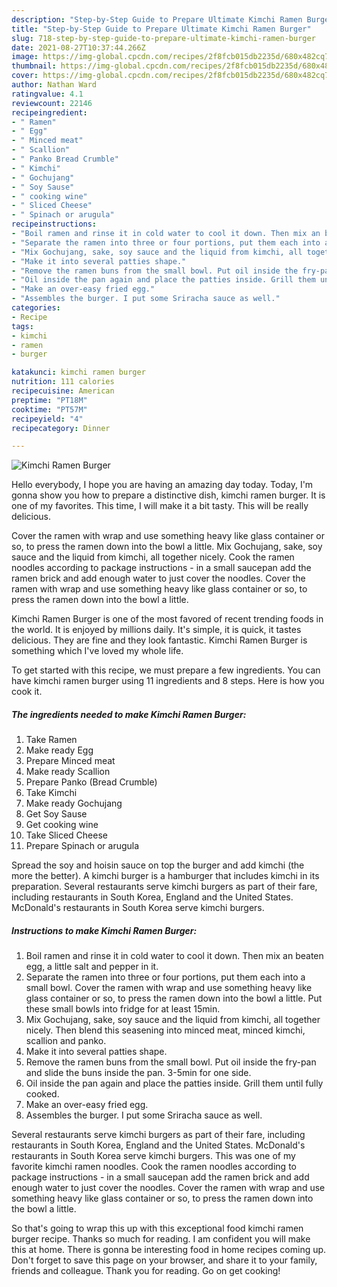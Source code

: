```yaml
---
description: "Step-by-Step Guide to Prepare Ultimate Kimchi Ramen Burger"
title: "Step-by-Step Guide to Prepare Ultimate Kimchi Ramen Burger"
slug: 718-step-by-step-guide-to-prepare-ultimate-kimchi-ramen-burger
date: 2021-08-27T10:37:44.266Z
image: https://img-global.cpcdn.com/recipes/2f8fcb015db2235d/680x482cq70/kimchi-ramen-burger-recipe-main-photo.jpg
thumbnail: https://img-global.cpcdn.com/recipes/2f8fcb015db2235d/680x482cq70/kimchi-ramen-burger-recipe-main-photo.jpg
cover: https://img-global.cpcdn.com/recipes/2f8fcb015db2235d/680x482cq70/kimchi-ramen-burger-recipe-main-photo.jpg
author: Nathan Ward
ratingvalue: 4.1
reviewcount: 22146
recipeingredient:
- " Ramen"
- " Egg"
- " Minced meat"
- " Scallion"
- " Panko Bread Crumble"
- " Kimchi"
- " Gochujang"
- " Soy Sause"
- " cooking wine"
- " Sliced Cheese"
- " Spinach or arugula"
recipeinstructions:
- "Boil ramen and rinse it in cold water to cool it down. Then mix an beaten egg, a little salt and pepper in it."
- "Separate the ramen into three or four portions, put them each into a small bowl. Cover the ramen with wrap and use something heavy like glass container or so, to press the ramen down into the bowl a little. Put these small bowls into fridge for at least 15min."
- "Mix Gochujang, sake, soy sauce and the liquid from kimchi, all together nicely. Then blend this seasening into minced meat, minced kimchi, scallion and panko."
- "Make it into several patties shape."
- "Remove the ramen buns from the small bowl. Put oil inside the fry-pan and slide the buns inside the pan. 3-5min for one side."
- "Oil inside the pan again and place the patties inside. Grill them until fully cooked."
- "Make an over-easy fried egg."
- "Assembles the burger. I put some Sriracha sauce as well."
categories:
- Recipe
tags:
- kimchi
- ramen
- burger

katakunci: kimchi ramen burger 
nutrition: 111 calories
recipecuisine: American
preptime: "PT18M"
cooktime: "PT57M"
recipeyield: "4"
recipecategory: Dinner

---
```



![Kimchi Ramen Burger](https://img-global.cpcdn.com/recipes/2f8fcb015db2235d/680x482cq70/kimchi-ramen-burger-recipe-main-photo.jpg)

Hello everybody, I hope you are having an amazing day today. Today, I'm gonna show you how to prepare a distinctive dish, kimchi ramen burger. It is one of my favorites. This time, I will make it a bit tasty. This will be really delicious.

Cover the ramen with wrap and use something heavy like glass container or so, to press the ramen down into the bowl a little. Mix Gochujang, sake, soy sauce and the liquid from kimchi, all together nicely. Cook the ramen noodles according to package instructions - in a small saucepan add the ramen brick and add enough water to just cover the noodles. Cover the ramen with wrap and use something heavy like glass container or so, to press the ramen down into the bowl a little.

Kimchi Ramen Burger is one of the most favored of recent trending foods in the world. It is enjoyed by millions daily. It's simple, it is quick, it tastes delicious. They are fine and they look fantastic. Kimchi Ramen Burger is something which I've loved my whole life.


To get started with this recipe, we must prepare a few ingredients. You can have kimchi ramen burger using 11 ingredients and 8 steps. Here is how you cook it.

<!--inarticleads1-->

##### The ingredients needed to make Kimchi Ramen Burger:

1. Take  Ramen
1. Make ready  Egg
1. Prepare  Minced meat
1. Make ready  Scallion
1. Prepare  Panko (Bread Crumble)
1. Take  Kimchi
1. Make ready  Gochujang
1. Get  Soy Sause
1. Get  cooking wine
1. Take  Sliced Cheese
1. Prepare  Spinach or arugula


Spread the soy and hoisin sauce on top the burger and add kimchi (the more the better). A kimchi burger is a hamburger that includes kimchi in its preparation. Several restaurants serve kimchi burgers as part of their fare, including restaurants in South Korea, England and the United States. McDonald&#39;s restaurants in South Korea serve kimchi burgers. 

<!--inarticleads2-->

##### Instructions to make Kimchi Ramen Burger:

1. Boil ramen and rinse it in cold water to cool it down. Then mix an beaten egg, a little salt and pepper in it.
1. Separate the ramen into three or four portions, put them each into a small bowl. Cover the ramen with wrap and use something heavy like glass container or so, to press the ramen down into the bowl a little. Put these small bowls into fridge for at least 15min.
1. Mix Gochujang, sake, soy sauce and the liquid from kimchi, all together nicely. Then blend this seasening into minced meat, minced kimchi, scallion and panko.
1. Make it into several patties shape.
1. Remove the ramen buns from the small bowl. Put oil inside the fry-pan and slide the buns inside the pan. 3-5min for one side.
1. Oil inside the pan again and place the patties inside. Grill them until fully cooked.
1. Make an over-easy fried egg.
1. Assembles the burger. I put some Sriracha sauce as well.


Several restaurants serve kimchi burgers as part of their fare, including restaurants in South Korea, England and the United States. McDonald&#39;s restaurants in South Korea serve kimchi burgers. This was one of my favorite kimchi ramen noodles. Cook the ramen noodles according to package instructions - in a small saucepan add the ramen brick and add enough water to just cover the noodles. Cover the ramen with wrap and use something heavy like glass container or so, to press the ramen down into the bowl a little. 

So that's going to wrap this up with this exceptional food kimchi ramen burger recipe. Thanks so much for reading. I am confident you will make this at home. There is gonna be interesting food in home recipes coming up. Don't forget to save this page on your browser, and share it to your family, friends and colleague. Thank you for reading. Go on get cooking!
